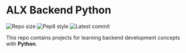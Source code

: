 # ALX Backend Python

![Repo size](https://img.shields.io/github/repo-size/B3zaleel/alx-backend-python)
![Pep8 style](https://img.shields.io/badge/PEP8-style%20guide-purple?style=round-square)
![Latest commit](https://img.shields.io/github/last-commit/Jaaystones/alx-backend-python/main?style=round-square)

This repo contains projects for learning backend development concepts with __Python__.
